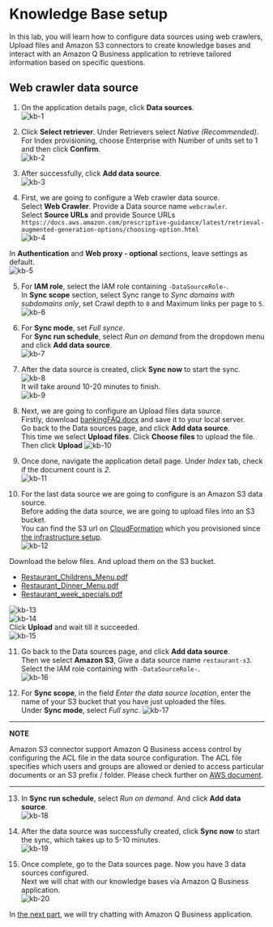 # Knowledge Base setup
In this lab, you will learn how to configure data sources using web crawlers, Upload files and Amazon S3 connectors to create knowledge bases and interact with an Amazon Q Business application to retrieve tailored information based on specific questions.  

## Web crawler data source
1. On the application details page, click **Data sources**.  
![kb-1](./img/kb-1.png)  

2. Click **Select retriever**. Under Retrievers select *Native (Recommended)*. For Index provisioning, choose Enterprise with Number of units set to 1 and then click **Confirm**.  
![kb-2](./img/kb-2.png)  

3. After successfully, click **Add data source**.  
![kb-3](./img/kb-3.png)  

4. First, we are going to configure a Web crawler data source.  
Select **Web Crawler**. Provide a Data source name `webcrawler`.  
Select **Source URLs** and provide Source URLs `https://docs.aws.amazon.com/prescriptive-guidance/latest/retrieval-augmented-generation-options/choosing-option.html`  
![kb-4](./img/kb-4.png)  

In **Authentication** and **Web proxy - optional** sections, leave settings as default.  
![kb-5](./img/kb-5.png)  

5. For **IAM role**, select the IAM role containing `-DataSourceRole-`.  
In **Sync scope** section, select Sync range to *Sync domains with subdomains only*, set Crawl depth to `0` and Maximum links per page to `5`.  
![kb-6](./img/kb-6.png)  

6. For **Sync mode**, set *Full synce*.  
For **Sync run schedule**, select *Run on demand* from the dropdown menu and click **Add data source**.  
![kb-7](./img/kb-7.png)  

7. After the data source is created, click **Sync now** to start the sync.  
![kb-8](./img/kb-8.png)  
It will take around 10-20 minutes to finish.  
![kb-9](./img/kb-9.png)  

8. Next, we are going to configure an Upload files data source.  
Firstly, download [bankingFAQ.docx](./doc/bankingFAQ.docx) and save it to your local server.  
Go back to the Data sources page, and click **Add data source**.  
This time we select **Upload files**. Click **Choose files** to upload the file. Then click **Upload**
![kb-10](./img/kb-10.png)  

9. Once done, navigate the application detail page. Under *Index* tab, check if the document count is *2*.  
![kb-11](./img/kb-11.png)  

10. For the last data source we are going to configure is an Amazon S3 data source.  
Before adding the data source, we are going to upload files into an S3 bucket.  
You can find the S3 url on [CloudFormation](https://console.aws.amazon.com/cloudformation) which you provisioned since [the infrastructure setup](../infra/README.md).  
![kb-12](./img/kb-12.png)  

Download the below files. And upload them on the S3 bucket.
- [Restaurant_Childrens_Menu.pdf](./doc/Restaurant_Childrens_Menu.pdf)
- [Restaurant_Dinner_Menu.pdf](./doc/Restaurant_Dinner_Menu.pdf)
- [Restaurant_week_specials.pdf](./doc/Restaurant_week_specials.pdf)

![kb-13](./img/kb-13.png)  
![kb-14](./img/kb-14.png)  
Click **Upload** and wait till it succeeded.  
![kb-15](./img/kb-15.png)  

11. Go back to the Data sources page, and click **Add data source**.  
Then we select **Amazon S3**, Give a data source name `restaurant-s3`.  
Select the IAM role containing with `-DataSourceRole-`.  
![kb-16](./img/kb-16.png)  

12. For **Sync scope**, in the field *Enter the data source location*, enter the name of your S3 bucket that you have just uploaded the files.  
Under **Sync mode**, select *Full sync*. 
![kb-17](./img/kb-17.png)  

---
**NOTE**

Amazon S3 connector support Amazon Q Business access control by configuring the ACL file in the data source configuration. The ACL file specifies which users and groups are allowed or denied to access particular documents or an S3 prefix / folder. Please check further on [AWS document](https://docs.aws.amazon.com/amazonq/latest/qbusiness-ug/s3-user-management.html).  

---

13. In **Sync run schedule**, select *Run on demand*. And click **Add data source**.  
![kb-18](./img/kb-18.png)  

14. After the data source was successfully created, click **Sync now** to start the sync, which takes up to 5-10 minutes.  
![kb-19](./img/kb-19.png)  

15. Once complete, go to the Data sources page. Now you have 3 data sources configured.  
Next we will chat with our knowledge bases via Amazon Q Business application.  
![kb-20](./img/kb-20.png)  

In [the next part](../chat), we will try chatting with Amazon Q Business application.